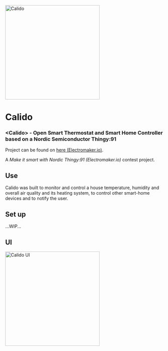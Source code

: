 <img src="https://user-images.githubusercontent.com/23436953/166644338-278662d5-1cc5-4bfb-ad64-866e87dd789a.png" alt="Calido" width="300"> 

# Calido
### &lt;Calido> - Open Smart Thermostat and Smart Home Controller based on a Nordic Semiconductor Thingy:91

Project can be found on [here (Electromaker.io)](404).

A *Make it smart with Nordic Thingy:91 (Electromaker.io)* contest project.

## Use
Calido was built to monitor and control a house temperature, humidity and overall air quality and its heating system, to control other smart-home devices and to notify the user.

## Set up
...WIP...


## UI
<img src="https://user-images.githubusercontent.com/23436953/166644193-d2915bdf-1988-400b-9aa1-ebb900e805da.png" alt="Calido UI" width="300">

